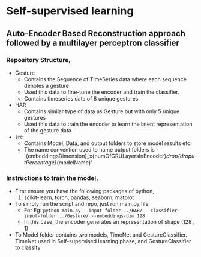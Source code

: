 # Self-supervised learning
## Auto-Encoder Based Reconstruction approach followed by a multilayer perceptron classifier

### Repository Structure,
- Gesture
    - Contains the Sequence of TimeSeries data where each sequence denotes a gesture
    - Used this data to fine-tune the encoder and train the classifier.
    - Contains timeseries data of 8 unique gestures. 
- HAR
    - Contains similar type of data as Gesture but with only 5 unique gestures
    - Used this data to train the encoder to learn the latent representation of the gesture data
- src
    - Contains Model, Data, and output folders to store model results etc.
    - The name convention used to name output folders is - '{embeddingsDimension}_x{numOfGRULayersInEncoder}_drop{droputPercentage}_{modelName}'

### Instructions to train the model.
- First ensure you have the following packages of python,
    1. scikit-learn, torch, pandas, seaborn, matplot
- To simply run the script and repo, just run main.py file,
    - For Eg: `python main.py --input-folder ../HAR/ --classifier-input-folder ../Gesture/ --embeddings-dim 128`
    - In this case, the encoder generates an representation of shape (128 , 1)
- To Model folder contains two models, TimeNet and GestureClassifier. TimeNet used in Self-supervised learning phase, and GestureClassifier to classify

